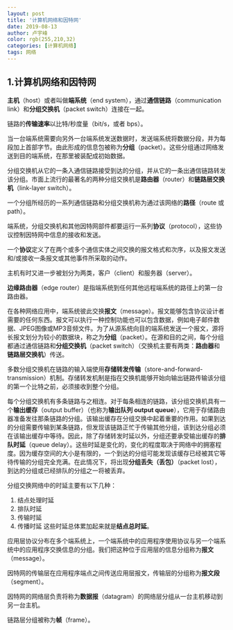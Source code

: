 ```yaml
---
layout: post
title: '计算机网络和因特网'
date: 2019-08-13
author: 卢宇峰
color: rgb(255,210,32)
categories: [计算机网络]
tags: 网络
---
```


## 1.计算机网络和因特网

**主机**（host）或者叫做**端系统**（end system），通过**通信链路**（communication link）和**分组交换机**（packet switch）连接在一起。

链路的**传输速率**以比特/秒度量（bit/s，或者 bps）。

当一台端系统需要向另外一台端系统发送数据时，发送端系统将数据分段，并为每段加上首部字节。由此形成的信息包被称为**分组**（packet）。这些分组通过网络发送到目的端系统，在那里被装配成初始数据。

分组交换机从它的一条入通信链路接受到达的分组，并从它的一条出通信链路转发该分组。市面上流行的最著名的两种分组交换机是**路由器**（router）和**链路层交换机**（link-layer switch）。

一个分组所经历的一系列通信链路和分组交换机称为通过该网络的**路径**（route 或 path）。

端系统，分组交换机和其他因特网部件都要运行一系列**协议**（protocol），这些协议控制因特网中信息的接收和发送。

一个**协议**定义了在两个或多个通信实体之间交换的报文格式和次序，以及报文发送和/或接收一条报文或其他事件所采取的动作。

主机有时又进一步被划分为两类，客户（client）和服务器（server）。

**边缘路由器**（edge router）是指端系统到任何其他远程端系统的路径上的第一台路由器。

在各种网络应用中，端系统彼此交换**报文**（message）。报文能够包含协议设计者需要的任何东西。报文可以执行一种控制功能也可以包含数据，例如电子邮件数据、JPEG图像或MP3音频文件。为了从源系统向目的端系统发送一个报文，源将长报文划分为较小的数据块，称之为**分组**（packet）。在源和目的之间，每个分组都通过通信链路和**分组交换机**（packet switch）（交换机主要有两类：**路由器**和**链路层交换机**）传送。

多数分组交换机在链路的输入端使用**存储转发传输**（store-and-forward-transmission）机制。存储转发机制是指在交换机能够开始向输出链路传输该分组的第一个比特之前，必须接收到整个分组。

每个分组交换机有多条链路与之相连。对于每条相连的链路，该分组交换机具有一个**输出缓存**（output buffer）（也称为**输出队列 output queue**），它用于存储路由器准备发往那条链路的分组。该输出缓存在分组交换中起着重要的作用。如果到达的分组需要传输到某条链路，但发现该链路正忙于传输其他分组，该到达分组必须在该输出缓存中等待。因此，除了存储转发时延以外，分组还要承受输出缓存的**排队时延**（queue delay）。这些时延是变化的，变化的程度取决于网络中的拥塞程度。因为缓存空间的大小是有限的，一个到达的分组可能发现该缓存已经被其它等待传输的分组完全充满。在此情况下，将出现**分组丢失（丢包）**（packet lost），到达的分组或已经排队的分组之一将被丢弃。

分组交换网络中的时延主要有以下几种：
1. 结点处理时延
2. 排队时延
3. 传输时延
4. 传播时延
这些时延总体累加起来就是**结点总时延**。

应用层协议分布在多个端系统上，一个端系统中的应用程序使用协议与另一个端系统中的应用程序交换信息的分组。我们把这种位于应用层的信息分组称为**报文**（message）。

因特网的传输层在应用程序端点之间传送应用层报文，传输层的分组称为**报文段**（segment）。

因特网的网络层负责将称为**数据报**（datagram）的网络层分组从一台主机移动到另一台主机。

链路层分组被称为**帧**（frame）。





